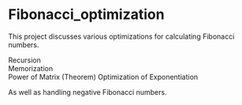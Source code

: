 # Fibonacci_optimization
This project discusses various optimizations for calculating Fibonacci numbers.

Recursion  
Memorization  
Power of Matrix (Theorem)
Optimization of Exponentiation

As well as handling negative Fibonacci numbers.


